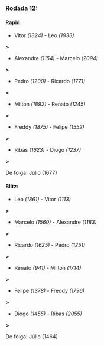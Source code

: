 ### Rodada 12:

#### Rapid:

* Vitor *(1324)*     -     Léo *(1933)*

 **>** 
* Alexandre *(1154)*     -     Marcelo *(2094)*

 **>** 
* Pedro *(1200)*     -     Ricardo *(1771)*

 **>** 
* Milton *(1892)*     -     Renato *(1245)*

 **>** 
* Freddy *(1875)*     -     Felipe *(1552)*

 **>** 
* Ribas *(1623)*     -     Diogo *(1237)*

 **>** 

De folga: Júlio (1677)

#### Blitz:

* Léo *(1861)*     -     Vitor *(1113)*

 **>** 
* Marcelo *(1560)*     -     Alexandre *(1183)*

 **>** 
* Ricardo *(1625)*     -     Pedro *(1251)*

 **>** 
* Renato *(941)*     -     Milton *(1714)*

 **>** 
* Felipe *(1378)*     -     Freddy *(1796)*

 **>** 
* Diogo *(1455)*     -     Ribas *(2055)*

 **>** 

De folga: Júlio (1464)

